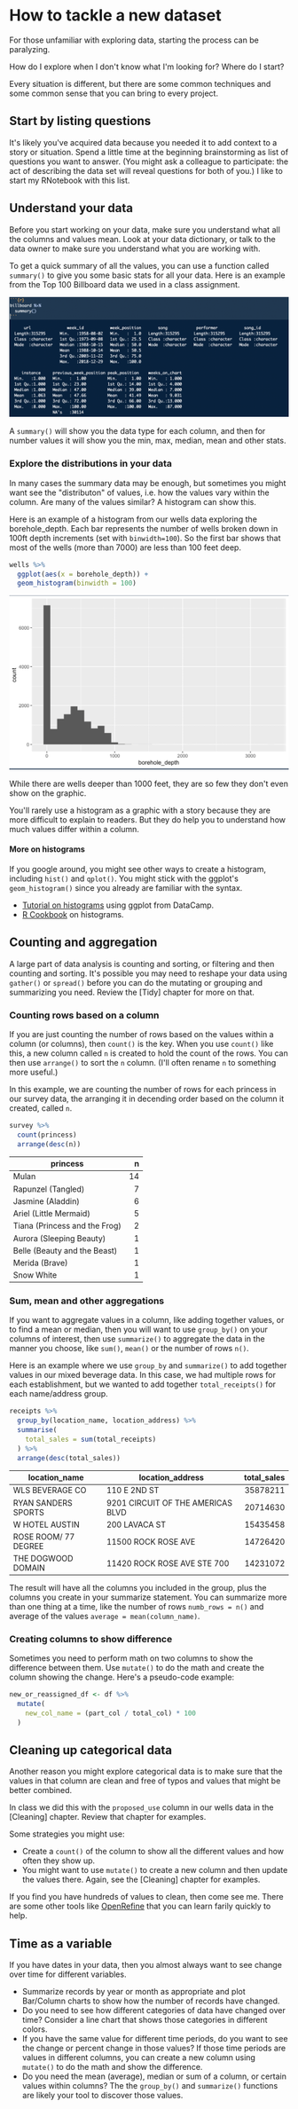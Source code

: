 # How to tackle a new dataset

For those unfamiliar with exploring data, starting the process can be paralyzing.

How do I explore when I don't know what I'm looking for? Where do I start?

Every situation is different, but there are some common techniques and some common sense that you can bring to every project.

## Start by listing questions

It's likely you've acquired data because you needed it to add context to a story or situation. Spend a little time at the beginning brainstorming as list of questions you want to answer. (You might ask a colleague to participate: the act of describing the data set will reveal questions for both of you.) I like to start my RNotebook with this list.

## Understand your data

Before you start working on your data, make sure you understand what all the columns and values mean. Look at your data dictionary, or talk to the data owner to make sure you understand what you are working with.

To get a quick summary of all the values, you can use a function called `summary()` to give you some basic stats for all your data. Here is an example from the Top 100 Billboard data we used in a class assignment.

![Summary of billboard data](images/explore-summary.png)

A `summary()` will show you the data type for each column, and then for number values it will show you the min, max, median, mean and other stats.

### Explore the distributions in your data

In many cases the summary data may be enough, but sometimes you might want see the "distributon" of values, i.e. how the values vary within the column. Are many of the values similar? A histogram can show this.

Here is an example of a histogram from our wells data exploring the borehole_depth. Each bar represents the number of wells broken down in 100ft depth increments (set with `binwidth=100`). So the first bar shows that most of the wells (more than 7000) are less than 100 feet deep.

```r
wells %>% 
  ggplot(aes(x = borehole_depth)) +
  geom_histogram(binwidth = 100)
```

![Borehole depth histogram](images/explore-histogram.png)

While there are wells deeper than 1000 feet, they are so few they don't even show on the graphic.

You'll rarely use a histogram as a graphic with a story because they are more difficult to explain to readers. But they do help you to understand how much values differ within a column.

#### More on histograms

If you google around, you might see other ways to create a histogram, including `hist()` and `qplot()`. You might stick with the ggplot's `geom_histogram()` since you already are familiar with the syntax.

- [Tutorial on histograms](https://www.datacamp.com/community/tutorials/make-histogram-ggplot2) using ggplot from DataCamp.
- [R Cookbook](http://www.cookbook-r.com/Graphs/Plotting_distributions_(ggplot2)/) on histograms.

## Counting and aggregation

A large part of data analysis is counting and sorting, or filtering and then counting and sorting. It's possible you may need to reshape your data using `gather()` or `spread()` before you can do the mutating or grouping and summarizing you need. Review the [Tidy] chapter for more on that.

### Counting rows based on a column

If you are just counting the number of rows based on the values within a column (or columns), then `count()` is the key. When you use `count()` like this, a new column called `n` is created to hold the count of the rows. You can then use `arrange()` to sort the `n` column. (I'll often rename `n` to something more useful.)

In this example, we are counting the number of rows for each princess in our survey data, the arranging it in decending order based on the column it created, called `n`.

```r
survey %>% 
  count(princess)
  arrange(desc(n))
```

| princess                      |     n |
|-------------------------------|------:|
| Mulan                         |    14 |
| Rapunzel (Tangled)            |     7 |
| Jasmine (Aladdin)             |     6 |
| Ariel (Little Mermaid)        |     5 |
| Tiana (Princess and the Frog) |     2 |
| Aurora (Sleeping Beauty)      |     1 |
| Belle (Beauty and the Beast)  |     1 |
| Merida (Brave)                |     1 |
| Snow White                    |     1 |

### Sum, mean and other aggregations

If you want to aggregate values in a column, like adding together values, or to find a mean or median, then you will want to use `group_by()` on your columns of interest, then use `summarize()` to aggregate the data in the manner you choose, like `sum()`, `mean()` or the number of rows `n()`.

Here is an example where we use `group_by` and `summarize()` to add together values in our mixed beverage data. In this case, we had multiple rows for each establishment, but we wanted to add together `total_receipts()` for each name/address group.

```r
receipts %>% 
  group_by(location_name, location_address) %>% 
  summarise(
    total_sales = sum(total_receipts)
  ) %>% 
  arrange(desc(total_sales))
```

| location_name        | location_address                  | total_sales |
|----------------------|-----------------------------------|------------:|
| WLS BEVERAGE CO      | 110 E 2ND ST                      |    35878211 |
| RYAN SANDERS SPORTS  | 9201 CIRCUIT OF THE AMERICAS BLVD |    20714630 |
| W HOTEL AUSTIN       | 200 LAVACA ST                     |    15435458 |
| ROSE ROOM/ 77 DEGREE | 11500 ROCK ROSE AVE               |    14726420 |
| THE DOGWOOD DOMAIN   | 11420 ROCK ROSE AVE STE 700       |    14231072 |

The result will have all the columns you included in the group, plus the columns you create in your summarize statement. You can summarize more than one thing at a time, like the number of rows `numb_rows = n()` and average of the values `average = mean(column_name)`.

### Creating columns to show difference

Sometimes you need to perform math on two columns to show the difference between them. Use `mutate()` to do the math and create the column showing the change. Here's a pseudo-code example:

```r
new_or_reassigned_df <- df %>% 
  mutate(
    new_col_name = (part_col / total_col) * 100
  )
```

## Cleaning up categorical data

Another reason you might explore categorical data is to make sure that the values in that column are clean and free of typos and values that might be better combined.

In class we did this with the `proposed_use` column in our wells data in the [Cleaning] chapter. Review that chapter for examples.

Some strategies you might use:

- Create a `count()` of the column to show all the different values and how often they show up.
- You might want to use `mutate()` to create a new column and then update the values there. Again, see the [Cleaning] chapter for examples.

If you find you have hundreds of values to clean, then come see me. There are some other tools like [OpenRefine](http://openrefine.org/) that you can learn farily quickly to help.

## Time as a variable

If you have dates in your data, then you almost always want to see change over time for different variables.

- Summarize records by year or month as appropriate and plot Bar/Column charts to show how the number of records have changed.
- Do you need to see how different categories of data have changed over time? Consider a line chart that shows those categories in different colors.
- If you have the same value for different time periods, do you want to see the change or percent change in those values? If those time periods are values in different columns, you can create a new column using `mutate()` to do the math and show the difference.
- Do you need the mean (average), median or sum of a column, or certain values within columns? The the `group_by()` and `summarize()` functions are likely your tool to discover those values. 

